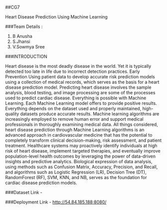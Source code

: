 ##CG7


Heart Disease Prediction Using Machine Learning


###Team Details :
1. B Anusha
2. S.Jhansi
3. V.Sowmya Sree

###INTRODUCTION

Heart disease is the most deadly disease in the world. Yet it is typically detected too late in life due to incorrect detection practices. 
Early Prevention Using patient data to develop accurate risk prediction models using a collection of medical records, which serves as the basis for a heart disease prediction model.
Predicting heart disease involves the sample analysis, blood testing, and image processing are some of the processes used to predict cardiac disease. 
Everything is possible with Machine Learning. Each Machine Learning model offers to provide positive results. 
Everything depends on the dataset used and properly maintained, high- quality datasets produce accurate results. 
Machine learning algorithms are increasingly employed to remove human error and support medical professionals in thoroughly examining medical data. All things considered, heart disease prediction through Machine Learning algorithms is an advanced approach in cardiovascular medicine that has the potential to completely transform clinical decision-making, risk assessment, and patient treatment.
Healthcare systems may proactively identify individuals at high risk of heart disease, implement targeted therapies, and eventually improve population-level health outcomes by leveraging the power of data-driven insights and predictive analytics. 
Biological expression of data analysis, using methods such as Confusion Matrix, Accuracy, Precision, and Recall, and algorithms such as Logistic Regression (LR), Decision Tree (DT), RandomForest (RF), SVM, KNN, and NB, serves as the foundation for cardiac disease prediction models.


###Dataset
Link - 

###Deployment
Link - http://54.84.185.188:8080/


